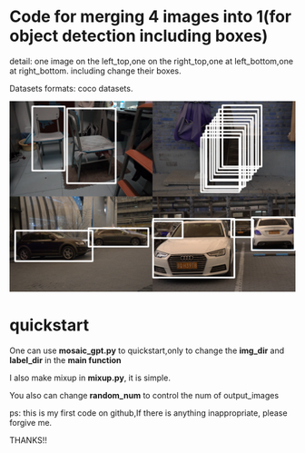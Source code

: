 # Code for merging 4 images into 1(for object detection including boxes)

detail: one image on the left_top,one on the right_top,one at left_bottom,one at right_bottom. including change their boxes.



Datasets formats: coco datasets.

![image](images/mosaic.png)

# quickstart

One can use **mosaic_gpt.py** to quickstart,only to change the **img_dir** and **label_dir** in the **main function**

I also make mixup in **mixup.py**, it is simple.

You also can change **random_num** to control the num of output_images

ps: this is my first code on github,If there is anything inappropriate, please forgive me.



THANKS!!
